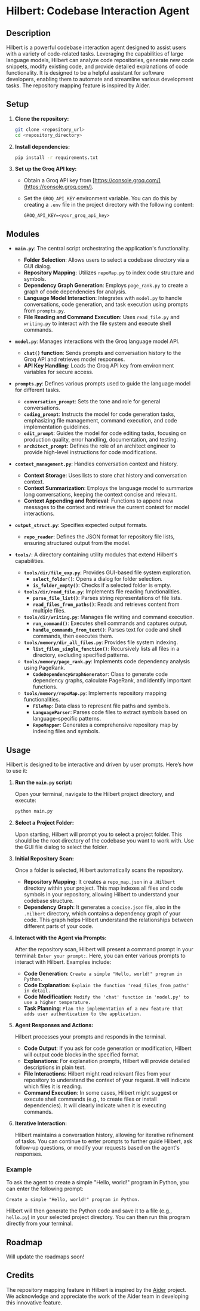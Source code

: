 # Hilbert: Codebase Interaction Agent

## Description

Hilbert is a powerful codebase interaction agent designed to assist users with a variety of code-related tasks. Leveraging the capabilities of large language models, Hilbert can analyze code repositories, generate new code snippets, modify existing code, and provide detailed explanations of code functionality. It is designed to be a helpful assistant for software developers, enabling them to automate and streamline various development tasks. The repository mapping feature is inspired by Aider.

## Setup

1.  **Clone the repository:**

    ```bash
    git clone <repository_url>
    cd <repository_directory>
    ```

2.  **Install dependencies:**

    ```bash
    pip install -r requirements.txt
    ```

3.  **Set up the Groq API key:**

    *   Obtain a Groq API key from [https://console.groq.com/](https://console.groq.com/).
    *   Set the `GROQ_API_KEY` environment variable. You can do this by creating a `.env` file in the project directory with the following content:

        ```
        GROQ_API_KEY=<your_groq_api_key>
        ```

## Modules

*   **`main.py`**: The central script orchestrating the application's functionality. 
    *   **Folder Selection**: Allows users to select a codebase directory via a GUI dialog.
    *   **Repository Mapping**: Utilizes `repoMap.py` to index code structure and symbols.
    *   **Dependency Graph Generation**: Employs `page_rank.py` to create a graph of code dependencies for analysis.
    *   **Language Model Interaction**: Integrates with `model.py` to handle conversations, code generation, and task execution using prompts from `prompts.py`.
    *   **File Reading and Command Execution**: Uses `read_file.py` and `writing.py` to interact with the file system and execute shell commands.

*   **`model.py`**: Manages interactions with the Groq language model API.
    *   **`chat()` function**: Sends prompts and conversation history to the Groq API and retrieves model responses.
    *   **API Key Handling**: Loads the Groq API key from environment variables for secure access.

*   **`prompts.py`**: Defines various prompts used to guide the language model for different tasks.
    *   **`conversation_prompt`**: Sets the tone and role for general conversations.
    *   **`coding_prompt`**: Instructs the model for code generation tasks, emphasizing file management, command execution, and code implementation guidelines.
    *   **`edit_prompt`**: Guides the model for code editing tasks, focusing on production quality, error handling, documentation, and testing.
    *   **`architect_prompt`**: Defines the role of an architect engineer to provide high-level instructions for code modifications.

*   **`context_management.py`**: Handles conversation context and history.
    *   **Context Storage**: Uses lists to store chat history and conversation context.
    *   **Context Summarization**: Employs the language model to summarize long conversations, keeping the context concise and relevant.
    *   **Context Appending and Retrieval**: Functions to append new messages to the context and retrieve the current context for model interactions.

*   **`output_struct.py`**: Specifies expected output formats.
    *   **`repo_reader`**: Defines the JSON format for repository file lists, ensuring structured output from the model.

*   **`tools/`**: A directory containing utility modules that extend Hilbert's capabilities.
    *   **`tools/dir/file_exp.py`**: Provides GUI-based file system exploration.
        *   **`select_folder()`**: Opens a dialog for folder selection.
        *   **`is_folder_empty()`**: Checks if a selected folder is empty.
    *   **`tools/dir/read_file.py`**: Implements file reading functionalities.
        *   **`parse_file_list()`**: Parses string representations of file lists.
        *   **`read_files_from_paths()`**: Reads and retrieves content from multiple files.
    *   **`tools/dir/writing.py`**: Manages file writing and command execution.
        *   **`run_command()`**: Executes shell commands and captures output.
        *   **`handle_commands_from_text()`**: Parses text for code and shell commands, then executes them.
    *   **`tools/memory/dir_all_files.py`**: Provides file system indexing.
        *   **`list_files_single_function()`**: Recursively lists all files in a directory, excluding specified patterns.
    *   **`tools/memory/page_rank.py`**: Implements code dependency analysis using PageRank.
        *   **`CodeDependencyGraphGenerator`**: Class to generate code dependency graphs, calculate PageRank, and identify important functions.
    *   **`tools/memory/repoMap.py`**: Implements repository mapping functionalities.
        *   **`FileMap`**: Data class to represent file paths and symbols.
        *   **`LanguageParser`**: Parses code files to extract symbols based on language-specific patterns.
        *   **`RepoMapper`**: Generates a comprehensive repository map by indexing files and symbols.

## Usage

Hilbert is designed to be interactive and driven by user prompts. Here’s how to use it:

1.  **Run the `main.py` script:**

    Open your terminal, navigate to the Hilbert project directory, and execute:

    ```bash
    python main.py
    ```

2.  **Select a Project Folder:**

    Upon starting, Hilbert will prompt you to select a project folder. This should be the root directory of the codebase you want to work with. Use the GUI file dialog to select the folder.

3.  **Initial Repository Scan:**

    Once a folder is selected, Hilbert automatically scans the repository. 
    *   **Repository Mapping**: It creates a `repo_map.json` in a `.Hilbert` directory within your project. This map indexes all files and code symbols in your repository, allowing Hilbert to understand your codebase structure.
    *   **Dependency Graph**: It generates a `concise.json` file, also in the `.Hilbert` directory, which contains a dependency graph of your code. This graph helps Hilbert understand the relationships between different parts of your code.

4.  **Interact with the Agent via Prompts:**

    After the repository scan, Hilbert will present a command prompt in your terminal: `Enter your prompt:`. 
    Here, you can enter various prompts to interact with Hilbert. Examples include:

    *   **Code Generation**: `Create a simple "Hello, world!" program in Python.`
    *   **Code Explanation**: `Explain the function 'read_files_from_paths' in detail.`
    *   **Code Modification**: `Modify the 'chat' function in 'model.py' to use a higher temperature.`
    *   **Task Planning**: `Plan the implementation of a new feature that adds user authentication to the application.`

5.  **Agent Responses and Actions:**

    Hilbert processes your prompts and responds in the terminal. 
    *   **Code Output**: If you ask for code generation or modification, Hilbert will output code blocks in the specified format.
    *   **Explanations**: For explanation prompts, Hilbert will provide detailed descriptions in plain text.
    *   **File Interactions**: Hilbert might read relevant files from your repository to understand the context of your request. It will indicate which files it is reading.
    *   **Command Execution**: In some cases, Hilbert might suggest or execute shell commands (e.g., to create files or install dependencies). It will clearly indicate when it is executing commands.

6.  **Iterative Interaction:**

    Hilbert maintains a conversation history, allowing for iterative refinement of tasks. You can continue to enter prompts to further guide Hilbert, ask follow-up questions, or modify your requests based on the agent's responses.

### Example

To ask the agent to create a simple "Hello, world!" program in Python, you can enter the following prompt:

```
Create a simple "Hello, world!" program in Python.
```

Hilbert will then generate the Python code and save it to a file (e.g., `hello.py`) in your selected project directory. You can then run this program directly from your terminal.

## Roadmap

Will update the roadmaps soon!

## Credits

The repository mapping feature in Hilbert is inspired by the [Aider](https://aider.chat/) project. We acknowledge and appreciate the work of the Aider team in developing this innovative feature.
